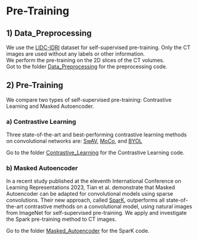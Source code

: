 # Pre-Training

## 1) Data_Preprocessing
We use the [LIDC-IDRI](https://wiki.cancerimagingarchive.net/pages/viewpage.action?pageId=1966254)  dataset for self-supervised pre-training. Only the CT images are used without any labels or other information. \
We perform the pre-training on the 2D slices of the CT volumes. \
Got to the folder [Data_Preprocessing](https://github.com/Wolfda95/SSL-MedicalImagining-CL-MAE/tree/main/Pre-Training/Data_Preprocessing) for the preprocessing code.

## 2) Pre-Training
We compare two types of self-supervised pre-training: Contrastive Learning and Masked Autoencoder. 

### a) Contrastive Learning
Three state-of-the-art and best-performing contrastive learning methods on convolutional networks are: 
[SwAV](https://proceedings.neurips.cc/paper/2020/hash/70feb62b69f16e0238f741fab228fec2-Abstract.html), [MoCo](https://openaccess.thecvf.com/content_CVPR_2020/html/He_Momentum_Contrast_for_Unsupervised_Visual_Representation_Learning_CVPR_2020_paper.html), and [BYOL](https://proceedings.neurips.cc/paper_files/paper/2020/file/f3ada80d5c4ee70142b17b8192b2958e-Paper.pdf) 

Go to the folder [Contrastive_Learning](https://github.com/Wolfda95/SSL-MedicalImagining-CL-MAE/tree/main/Pre-Training/Contrastive_Learning) for the Contrastive Learning code.

### b) Masked Autoencoder
In a recent study published at the eleventh International Conference on Learning Representations 2023, Tian et al. demonstrate that Masked Autoencoder can be adapted for convolutional models using sparse convolutions. Their new approach, called [SparK](https://proceedings.neurips.cc/paper/2020/hash/70feb62b69f16e0238f741fab228fec2-Abstract.html), outperforms all state-of-the-art contrastive methods on a convolutional model, using natural images from ImageNet for self-supervised pre-training. We apply and investigate the Spark pre-training method to CT images. 

Go to the folder [Masked_Autoencoder](https://github.com/Wolfda95/SSL-MedicalImagining-CL-MAE/tree/main/Pre-Training/Masked_Autoencoder) for the SparK code.
